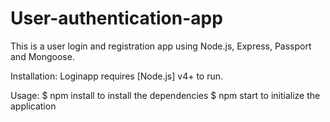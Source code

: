 # User-authentication-app
This is a user login and registration app using Node.js, Express, Passport and Mongoose.  

Installation: 
Loginapp requires [Node.js] v4+ to run. 

Usage: 
$ npm install to install the dependencies
$ npm start to initialize the application

